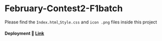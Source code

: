 <h1>February-Contest2-F1batch</h1>

Please find the `Index.html`,`Style.css` and `icon .png` files inside this project</h3>

####  Deployment 🚀 [Link](https://anup9148680234.github.io/Feb-F1-Contest-2/)
